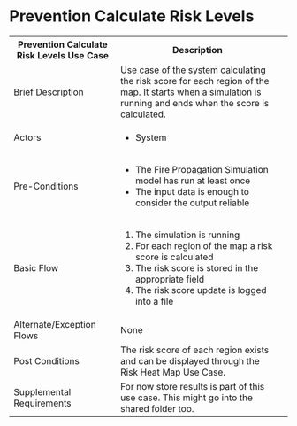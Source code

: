 # Prevention Calculate Risk Levels

<table>
  <tr>
    <th> Prevention Calculate Risk Levels Use Case </th>
    <th> Description </th>
  </tr>
  <tr>
    <td> Brief Description </td>
    <td>
      Use case of the system calculating the risk score for each region of the map. It starts when a simulation is running and ends when the score is calculated.
    </td>
  </tr>
  <tr>
    <td> Actors </td>
    <td>
      <ul>
          <li>System</li>
      </ul>
    </td>
  </tr>
  <tr>
    <td> Pre-Conditions </td>
    <td>
      <ul>
          <li>The Fire Propagation Simulation model has run at least once</li>
          <li>The input data is enough to consider the output reliable</li>
      </ul>
    </td>
  </tr>
  <tr>
    <td> Basic Flow </td>
    <td>
      <ol>
          <li>The simulation is running</li>
          <li>For each region of the map a risk score is calculated</li>
          <li>The risk score is stored in the appropriate field</li>
          <li>The risk score update is logged into a file</li>
      </ol>
    </td>
  </tr>
  <tr>
    <td> Alternate/Exception Flows </td>
    <td>
      None
    </td>
  <tr>
    <td> Post Conditions </td>
    <td>
        The risk score of each region exists and can be displayed through the Risk Heat Map Use Case.
    <td>
  </tr>
  <tr>
    <td>Supplemental Requirements</td>
    <td>For now store results is part of this use case. This might go into the shared folder too.</td>
  </tr>
<table>
